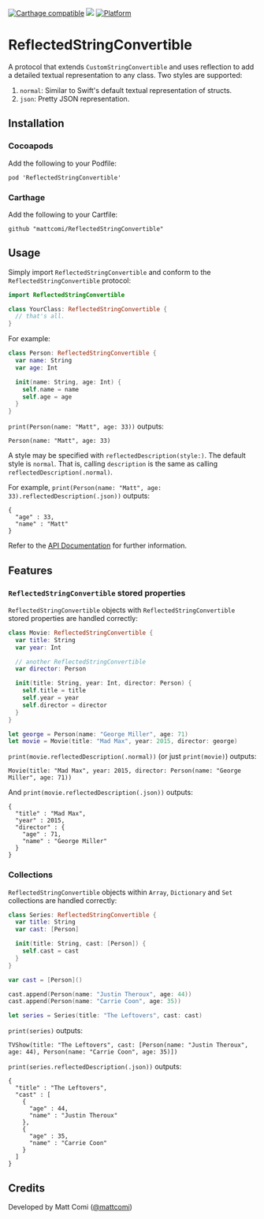[![Carthage compatible](https://img.shields.io/badge/Carthage-compatible-4BC51D.svg?style=flat)](https://github.com/Carthage/Carthage)
[![](https://img.shields.io/cocoapods/v/ReflectedStringConvertible.svg?style=flat)](https://cocoapods.org/pods/ReflectedStringConvertible)
[![Platform](https://img.shields.io/cocoapods/p/ReflectedStringConvertible.svg?style=flat)](http://cocoadocs.org/docsets/ReflectedStringConvertible)

# ReflectedStringConvertible
A protocol that extends `CustomStringConvertible` and uses reflection to add a
detailed textual representation to any class. Two styles are supported:

1. `normal`: Similar to Swift's default textual representation of structs.
2. `json`: Pretty JSON representation.

## Installation

### Cocoapods

Add the following to your Podfile:

```
pod 'ReflectedStringConvertible'
```

### Carthage

Add the following to your Cartfile:

```
github "mattcomi/ReflectedStringConvertible"
```

## Usage

Simply import `ReflectedStringConvertible` and conform to the
`ReflectedStringConvertible` protocol:

```swift
import ReflectedStringConvertible

class YourClass: ReflectedStringConvertible {
  // that's all.
}
```

For example:

```swift
class Person: ReflectedStringConvertible {
  var name: String
  var age: Int

  init(name: String, age: Int) {
    self.name = name
    self.age = age
  }
}
```

`print(Person(name: "Matt", age: 33))` outputs:

```
Person(name: "Matt", age: 33)
```

A style may be specified with `reflectedDescription(style:)`. The default style is `normal`. That is, calling `description` is the same as calling `reflectedDescription(.normal)`.

For example, `print(Person(name: "Matt", age: 33).reflectedDescription(.json))` outputs:

```
{
  "age" : 33,
  "name" : "Matt"
}
```

Refer to the  [API Documentation](http://cocoadocs.org/docsets/ReflectedStringConvertible) for further information.

## Features

### `ReflectedStringConvertible` stored properties

`ReflectedStringConvertible` objects with `ReflectedStringConvertible` stored properties are handled correctly:

```swift
class Movie: ReflectedStringConvertible {
  var title: String
  var year: Int

  // another ReflectedStringConvertible
  var director: Person

  init(title: String, year: Int, director: Person) {
    self.title = title
    self.year = year
    self.director = director
  }
}

let george = Person(name: "George Miller", age: 71)
let movie = Movie(title: "Mad Max", year: 2015, director: george)
```

`print(movie.reflectedDescription(.normal))` (or just `print(movie)`) outputs:

```
Movie(title: "Mad Max", year: 2015, director: Person(name: "George Miller", age: 71))
```

And `print(movie.reflectedDescription(.json))` outputs:

```
{
  "title" : "Mad Max",
  "year" : 2015,
  "director" : {
    "age" : 71,
    "name" : "George Miller"
  }
}
```

### Collections

`ReflectedStringConvertible` objects within `Array`, `Dictionary` and `Set` collections are handled correctly:

```swift
class Series: ReflectedStringConvertible {
  var title: String
  var cast: [Person]

  init(title: String, cast: [Person]) {
    self.cast = cast
  }
}

var cast = [Person]()

cast.append(Person(name: "Justin Theroux", age: 44))
cast.append(Person(name: "Carrie Coon", age: 35))

let series = Series(title: "The Leftovers", cast: cast)
```

`print(series)` outputs:

```
TVShow(title: "The Leftovers", cast: [Person(name: "Justin Theroux", age: 44), Person(name: "Carrie Coon", age: 35)])
```

`print(series.reflectedDescription(.json))` outputs:

```
{
  "title" : "The Leftovers",
  "cast" : [
    {
      "age" : 44,
      "name" : "Justin Theroux"
    },
    {
      "age" : 35,
      "name" : "Carrie Coon"
    }
  ]
}
```

## Credits

Developed by Matt Comi ([@mattcomi](http://twitter.com/mattcomi))
